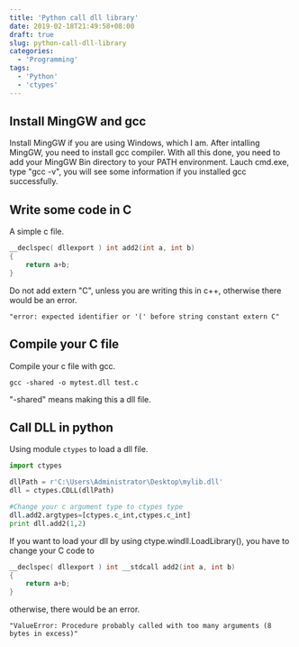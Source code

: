 ```yaml
---
title: 'Python call dll library'
date: 2019-02-18T21:49:58+08:00
draft: true
slug: python-call-dll-library
categories:
  - 'Programming'
tags:
  - 'Python'
  - 'ctypes'
---
```


## Install MingGW and gcc

Install MingGW if you are using Windows, which I am. After intalling MingGW, you need to install gcc compiler. With all this done, you need to add your MingGW Bin directory to your PATH environment. Lauch cmd.exe, type "gcc -v", you will see some information if you installed gcc successfully.

## Write some code in C

A simple c file.

```c
__declspec( dllexport ) int add2(int a, int b)
{
    return a+b;
}
```

Do not add extern "C", unless you are writing this in c++, otherwise there would be an error.

`"error: expected identifier or '(' before string constant extern C"`

## Compile your C file

Compile your c file with gcc.

`gcc -shared -o mytest.dll test.c`

"-shared" means making this a dll file.

## Call DLL in python

Using module `ctypes` to load a dll file.

```python
import ctypes

dllPath = r'C:\Users\Administrator\Desktop\mylib.dll'
dll = ctypes.CDLL(dllPath)

#Change your c argument type to ctypes type
dll.add2.argtypes=[ctypes.c_int,ctypes.c_int]
print dll.add2(1,2)
```

If you want to load your dll by using ctype.windll.LoadLibrary(), you have to change your C code to

```c
__declspec( dllexport ) int __stdcall add2(int a, int b)
{
    return a+b;
}
```

otherwise, there would be an error.

`"ValueError: Procedure probably called with too many arguments (8 bytes in excess)"`
